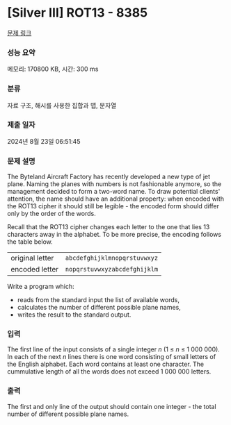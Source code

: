 # [Silver III] ROT13 - 8385 

[문제 링크](https://www.acmicpc.net/problem/8385) 

### 성능 요약

메모리: 170800 KB, 시간: 300 ms

### 분류

자료 구조, 해시를 사용한 집합과 맵, 문자열

### 제출 일자

2024년 8월 23일 06:51:45

### 문제 설명

<p>The Byteland Aircraft Factory has recently developed a new type of jet plane. Naming the planes with numbers is not fashionable anymore, so the management decided to form a two-word name. To draw potential clients' attention, the name should have an additional property: when encoded with the ROT13 cipher it should still be legible - the encoded form should differ only by the order of the words.</p>

<p>Recall that the ROT13 cipher changes each letter to the one that lies 13 characters away in the alphabet. To be more precise, the encoding follows the table below.</p>

<table class="table table-bordered" style="width: 100%;">
	<tbody>
		<tr>
			<td>original letter</td>
			<td><code>abcdefghijklmnopqrstuvwxyz</code></td>
		</tr>
		<tr>
			<td>encoded letter</td>
			<td><code>nopqrstuvwxyzabcdefghijklm</code></td>
		</tr>
	</tbody>
</table>

<p>Write a program which:</p>

<ul>
	<li>reads from the standard input the list of available words,</li>
	<li>calculates the number of different possible plane names,</li>
	<li>writes the result to the standard output.</li>
</ul>

### 입력 

 <p>The first line of the input consists of a single integer <em>n</em> (1 ≤ <em>n</em> ≤ 1 000 000). In each of the next <em>n</em> lines there is one word consisting of small letters of the English alphabet. Each word contains at least one character. The cummulative length of all the words does not exceed 1 000 000 letters.</p>

### 출력 

 <p>The first and only line of the output should contain one integer - the total number of different possible plane names.</p>

